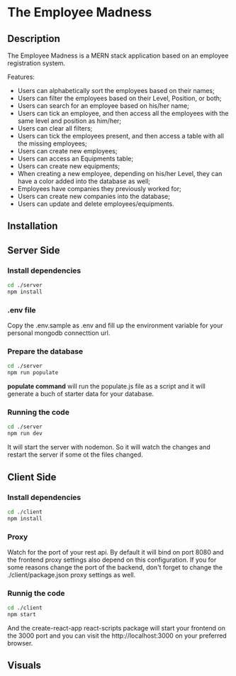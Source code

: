 # The Employee Madness

## Description

The Employee Madness is a MERN stack application based on an employee registration system.

Features:

- Users can alphabetically sort the employees based on their names;
- Users can filter the employees based on their Level, Position, or both;
- Users can search for an employee based on his/her name;
- Users can tick an employee, and then access all the employees with the same level and position as him/her;
- Users can clear all filters;
- Users can tick the employees present, and then access a table with all the missing employees;
- Users can create new employees;
- Users can access an Equipments table;
- Users can create new equipments;
- When creating a new employee, depending on his/her Level, they can have a color added into the database as well;
- Employees have companies they previously worked for;
- Users can create new companies into the database;
- Users can update and delete employees/equipments.

## Installation

## Server Side

### Install dependencies

```bash
cd ./server
npm install
```

### .env file

Copy the .env.sample as .env and fill up the environment variable for your personal mongodb connecttion url.

### Prepare the database

```bash
cd ./server
npm run populate
```

**populate command** will run the populate.js file as a script and it will generate a buch of starter data for your database.

### Running the code

```bash
cd ./server
npm run dev
```

It will start the server with nodemon. So it will watch the changes and restart the server if some ot the files changed.

## Client Side

### Install dependencies

```bash
cd ./client
npm install
```

### Proxy

Watch for the port of your rest api. By default it will bind on port 8080 and the frontend proxy settings also depend on this configuration. If you for some reasons change the port of the backend, don't forget to change the ./client/package.json proxy settings as well.

### Runnig the code

```bash
cd ./client
npm start
```

And the create-react-app react-scripts package will start your frontend on the 3000 port and you can visit the http://localhost:3000 on your preferred browser.

## Visuals
